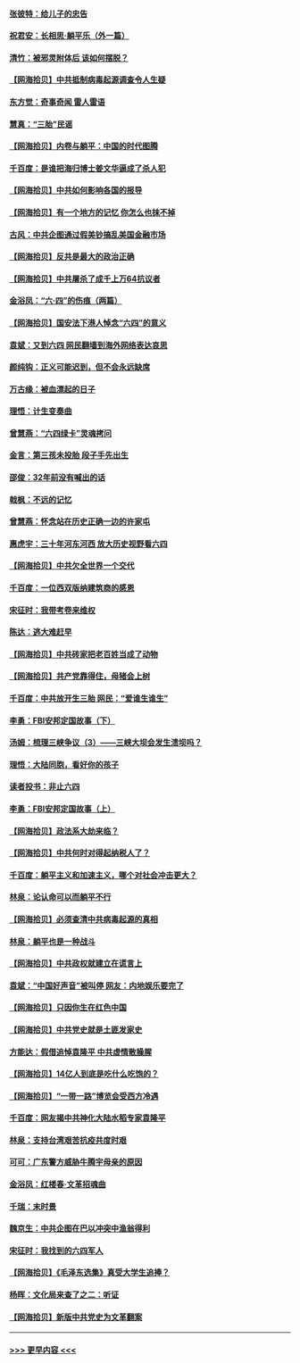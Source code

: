#### [张彼特：给儿子的忠告](../pages/nsc993/n13018934.md?t=06140052) 
#### [祝君安：长相思‧躺平乐（外一篇）](../pages/nsc993/n13018923.md?t=06140052) 
#### [清竹：被邪灵附体后 该如何摆脱？](../pages/nsc993/n13018877.md?t=06140052) 
#### [【网海拾贝】中共抵制病毒起源调查令人生疑](../pages/nsc993/n13017785.md?t=06140052) 
#### [东方觉：奇事奇闻 雷人雷语](../pages/nsc993/n13017577.md?t=06140052) 
#### [慧真：“三胎”民谣](../pages/nsc993/n13017394.md?t=06140052) 
#### [【网海拾贝】内卷与躺平：中国的时代图腾](../pages/nsc993/n13016128.md?t=06140052) 
#### [千百度：是谁把海归博士姜文华逼成了杀人犯](../pages/nsc993/n13015218.md?t=06140052) 
#### [【网海拾贝】中共如何影响各国的报导](../pages/nsc993/n13012599.md?t=06140052) 
#### [【网海拾贝】有一个地方的记忆 你怎么也抹不掉](../pages/nsc993/n13009802.md?t=06140052) 
#### [古风：中共企图通过假美钞搞乱美国金融市场](../pages/nsc993/n13009626.md?t=06140052) 
#### [【网海拾贝】反共是最大的政治正确](../pages/nsc993/n13007051.md?t=06140052) 
#### [【网海拾贝】中共屠杀了成千上万64抗议者](../pages/nsc993/n13002713.md?t=06140052) 
#### [金浴凤：“六·四”的伤痕（两篇）](../pages/nsc993/n13001719.md?t=06140052) 
#### [【网海拾贝】国安法下港人悼念“六四”的意义](../pages/nsc993/n13001039.md?t=06140052) 
#### [袁斌：又到六四 网民翻墙到海外网络表达哀思](../pages/nsc993/n13000995.md?t=06140052) 
#### [颜纯钩：正义可能迟到，但不会永远缺席](../pages/nsc993/n13000920.md?t=06140052) 
#### [万古缘：被血漂起的日子](../pages/nsc993/n13000914.md?t=06140052) 
#### [理悟：计生变奏曲](../pages/nsc993/n13000414.md?t=06140052) 
#### [曾慧燕：“六四绿卡”灵魂拷问](../pages/nsc993/n13000277.md?t=06140052) 
#### [金言：第三孩未投胎 段子手先出生](../pages/nsc993/n13000215.md?t=06140052) 
#### [邵俊：32年前没有喊出的话](../pages/nsc993/n13000181.md?t=06140052) 
#### [戟枫：不远的记忆](../pages/nsc993/n13000121.md?t=06140052) 
#### [曾慧燕：怀念站在历史正确一边的许家屯](../pages/nsc993/n13000073.md?t=06140052) 
#### [惠虎宇：三十年河东河西 放大历史视野看六四](../pages/nsc993/n13000018.md?t=06140052) 
#### [【网海拾贝】中共欠全世界一个交代](../pages/nsc993/n12998706.md?t=06140052) 
#### [千百度：一位西双版纳建筑商的感恩](../pages/nsc993/n12998487.md?t=06140052) 
#### [宋征时：我带考卷来维权](../pages/nsc993/n12994088.md?t=06140052) 
#### [陈达：逃大难赶早](../pages/nsc993/n12993569.md?t=06140052) 
#### [【网海拾贝】中共砖家把老百姓当成了动物](../pages/nsc993/n12993483.md?t=06140052) 
#### [【网海拾贝】共产党靠得住，母猪会上树](../pages/nsc993/n12990730.md?t=06140052) 
#### [千百度：中共放开生三胎 网民：“爱谁生谁生”](../pages/nsc993/n12990644.md?t=06140052) 
#### [李勇：FBI安邦定国故事（下）](../pages/nsc993/n12987854.md?t=06140052) 
#### [汤姆：梳理三峡争议（3）——三峡大坝会发生溃坝吗？](../pages/nsc993/n12989806.md?t=06140052) 
#### [理悟：大陆同胞，看好你的孩子](../pages/nsc993/n12989778.md?t=06140052) 
#### [读者投书：非止六四](../pages/nsc993/n12989673.md?t=06140052) 
#### [李勇：FBI安邦定国故事（上）](../pages/nsc993/n12987749.md?t=06140052) 
#### [【网海拾贝】政法系大劫来临？](../pages/nsc993/n12987596.md?t=06140052) 
#### [【网海拾贝】中共何时对得起纳税人了？](../pages/nsc993/n12985578.md?t=06140052) 
#### [千百度：躺平主义和加速主义，哪个对社会冲击更大？](../pages/nsc993/n12985512.md?t=06140052) 
#### [林泉：论认命可以而躺平不行](../pages/nsc993/n12985505.md?t=06140052) 
#### [【网海拾贝】必须查清中共病毒起源的真相](../pages/nsc993/n12984276.md?t=06140052) 
#### [林泉：躺平也是一种战斗](../pages/nsc993/n12984194.md?t=06140052) 
#### [【网海拾贝】中共政权就建立在谎言上](../pages/nsc993/n12981880.md?t=06140052) 
#### [袁斌：“中国好声音”被叫停 网友：内地娱乐要完了](../pages/nsc993/n12981826.md?t=06140052) 
#### [【网海拾贝】只因你生在红色中国](../pages/nsc993/n12979096.md?t=06140052) 
#### [【网海拾贝】中共党史就是土匪发家史](../pages/nsc993/n12976478.md?t=06140052) 
#### [方能达：假借追悼袁隆平 中共虚情散臊腥](../pages/nsc993/n12976396.md?t=06140052) 
#### [【网海拾贝】14亿人到底是吃什么吃饱的？](../pages/nsc993/n12974125.md?t=06140052) 
#### [【网海拾贝】“一带一路”博览会受西方冷遇](../pages/nsc993/n12971787.md?t=06140052) 
#### [千百度：网友揭中共神化大陆水稻专家袁隆平](../pages/nsc993/n12971733.md?t=06140052) 
#### [林泉：支持台湾艰苦抗疫共度时艰](../pages/nsc993/n12971350.md?t=06140052) 
#### [可可：广东警方威胁牛腾宇母亲的原因](../pages/nsc993/n12971100.md?t=06140052) 
#### [金浴凤：红楼春·文革招魂曲](../pages/nsc993/n12970354.md?t=06140052) 
#### [千瑞：末时景](../pages/nsc993/n12970337.md?t=06140052) 
#### [魏京生：中共企图在巴以冲突中渔翁得利](../pages/nsc993/n12970286.md?t=06140052) 
#### [宋征时：我找到的六四军人](../pages/nsc993/n12970213.md?t=06140052) 
#### [【网海拾贝】《毛泽东选集》真受大学生追捧？](../pages/nsc993/n12968779.md?t=06140052) 
#### [杨晖：文化局来查了之二：听证](../pages/nsc993/n12966528.md?t=06140052) 
#### [【网海拾贝】新版中共党史为文革翻案](../pages/nsc993/n12967526.md?t=06140052) 

----
#### [ >>> 更早内容 <<< ](../indexes/nsc993-earlier.md)
